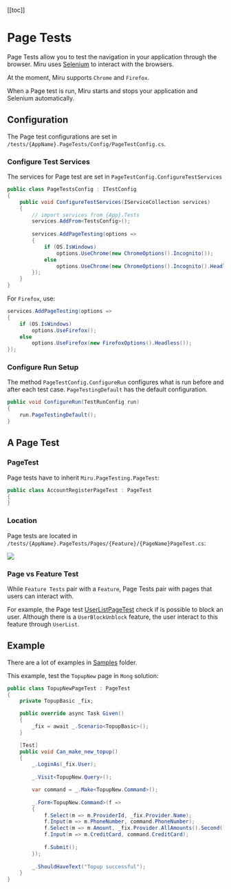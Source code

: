 <!-- 
Page Tests
  what is it? [OK]
  selenium: firefox, chrome [OK]
  run: start server, start selenium [OK]
Configuration
  configure test services [OK]
    browsers [OK]
  configure run
A Page Test
  : pagetest [OK]
  location [OK]
  feature vs page
     e.g. active inactive user
  TODO: what to test: UI, visit links, form, text
TODO: Navigating
TODO: Assert
TODO: Running
TODO: Failed Tests
  screenshot, html, url
-->

[[toc]]

# Page Tests

Page Tests allow you to test the navigation in your application through the browser. Miru uses [Selenium](https://www.selenium.dev/) to interact with the browsers.

At the moment, Miru supports `Chrome` and `Firefox`.

When a Page test is run, Miru starts and stops your application and Selenium automatically.

## Configuration

The Page test configurations are set in `/tests/{AppName}.PageTests/Config/PageTestConfig.cs`.

### Configure Test Services

The services for Page test are set in `PageTestConfig.ConfigureTestServices`

```csharp
public class PageTestsConfig : ITestConfig
{
    public void ConfigureTestServices(IServiceCollection services)
    {
        // import services from {App}.Tests
        services.AddFrom<TestsConfig>();
        
        services.AddPageTesting(options =>
        {
            if (OS.IsWindows)
                options.UseChrome(new ChromeOptions().Incognito());
            else
                options.UseChrome(new ChromeOptions().Incognito().Headless());
        });
    }
}
```

For `Firefox`, use:

```csharp
services.AddPageTesting(options =>
{
    if (OS.IsWindows)
        options.UseFirefox();
    else
        options.UseFirefox(new FirefoxOptions().Headless()); 
});
```

### Configure Run Setup

The method `PageTestConfig.ConfigureRun` configures what is run before and after each test case. `PageTestingDefault` has the default configuration.

```csharp
public void ConfigureRun(TestRunConfig run)
{
    run.PageTestingDefault();
}
```

## A Page Test

### PageTest

Page tests have to inherit `Miru.PageTesting.PageTest`:

```csharp
public class AccountRegisterPageTest : PageTest
{
}
```

### Location

Page tests are located in `/tests/{AppName}.PageTests/Pages/{Feature}/{PageName}PageTest.cs`:

![](/PageTests-Solution.png)

### Page vs Feature Test

While `Feature Tests` pair with a `Feature`, Page Tests pair with pages that users can interact with.

For example, the Page test [UserListPageTest](/samples/Mong/tests/Mong.PageTests/Pages/Admin/) check if is possible to block an user. Although there is a `UserBlockUnblock` feature, the user interact to this feature through `UserList`.

## Example

There are a lot of examples in [Samples](https://github.com/mirufx/miru/tree/master/samples) folder.

This example, test the `TopupNew` page in `Mong` solution:

```csharp
public class TopupNewPageTest : PageTest
{
    private TopupBasic _fix;

    public override async Task Given()
    {
        _fix = await _.Scenario<TopupBasic>();
    }

    [Test]
    public void Can_make_new_topup()
    {
        _.LoginAs(_fix.User);
        
        _.Visit<TopupNew.Query>();

        var command = _.Make<TopupNew.Command>();
        
        _.Form<TopupNew.Command>(f =>
        {
            f.Select(m => m.ProviderId, _fix.Provider.Name);
            f.Input(m => m.PhoneNumber, command.PhoneNumber);
            f.Select(m => m.Amount, _fix.Provider.AllAmounts().Second());
            f.Input(m => m.CreditCard, command.CreditCard);
            
            f.Submit();
        });
        
        _.ShouldHaveText("Topup successful");
    }
}
```

